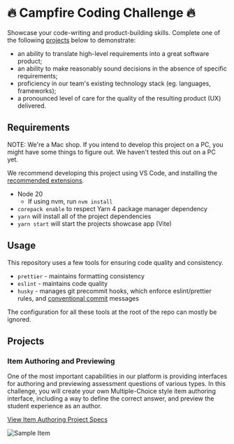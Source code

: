 # 🔥 Campfire Coding Challenge 🔥

Showcase your code-writing and product-building skills. Complete one of the
following [projects](#projects) below to demonstrate:

- an ability to translate high-level requirements into a great software product;
- an ability to make reasonably sound decisions in the absence of specific requirements;
- proficiency in our team's existing technology stack (eg. languages,
  frameworks);
- a pronounced level of care for the quality of the resulting product (UX) delivered.

## Requirements

NOTE: We're a Mac shop. If you intend to develop this project on a PC, you might
have some things to figure out. We haven't tested this out on a PC yet.

We recommend developing this project using VS Code, and installing the [recommended extensions](.vscode/extensions.json).

- Node 20
  - If using nvm, run `nvm install`
- `corepack enable` to respect Yarn 4 package manager dependency
- `yarn` will install all of the project dependencies
- `yarn start` will start the projects showcase app (Vite)

## Usage

This repository uses a few tools for ensuring code quality and consistency.

- `prettier` - maintains formatting consistency
- `eslint` - maintains code quality
- `husky` - manages git precommit hooks, which enforce eslint/prettier rules, and [conventional commit](https://www.conventionalcommits.org/en/v1.0.0/) messages

The configuration for all these tools at the root of the repo can mostly be ignored.

## Projects

### Item Authoring and Previewing

One of the most important capabilities in our platform is providing interfaces
for authoring and previewing assessment questions of various types. In this
challenge, you will create your own Multiple-Choice style item authoring
interface, including a way to define the correct answer, and preview the student
experience as an author.

[View Item Authoring Project Specs](./docs/item-authoring.md)

![Sample Item](https://examspark-app-files-master.s3.amazonaws.com/public/campfire-coding-challenge-assets/mc-sample-item-author.gif)
